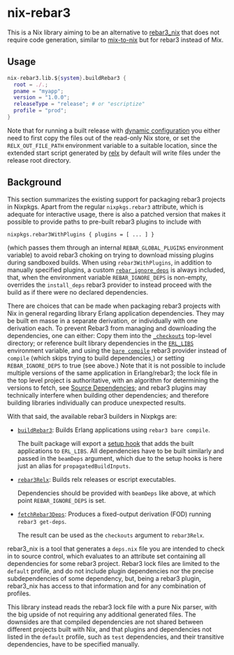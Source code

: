 # nix-rebar3

This is a Nix library aiming to be an alternative to [rebar3_nix] that
does not require code generation, similar to [mix-to-nix] but for
rebar3 instead of Mix.

## Usage

```nix
nix-rebar3.lib.${system}.buildRebar3 {
  root = ./.;
  pname = "myapp";
  version = "1.0.0";
  releaseType = "release"; # or "escriptize"
  profile = "prod";
}
```

Note that for running a built release with [dynamic configuration] you
either need to first copy the files out of the read-only Nix store, or
set the `RELX_OUT_FILE_PATH` environment variable to a suitable
location, since the extended start script generated by [relx] by
default will write files under the release root directory.

## Background

This section summarizes the existing support for packaging rebar3
projects in Nixpkgs. Apart from the regular `nixpkgs.rebar3`
attribute, which is adequate for interactive usage, there is also a
patched version that makes it possible to provide paths to pre-built
rebar3 plugins to include with

    nixpkgs.rebar3WithPlugins { plugins = [ ... ] }
	
(which passes them through an internal `REBAR_GLOBAL_PLUGINS`
environment variable) to avoid rebar3 choking on trying to download
missing plugins during sandboxed builds. When using
`rebar3WithPlugins`, in addition to manually specified plugins, a
custom [`rebar_ignore_deps`][rebar_ignore_deps.erl] is always
included, that, when the environment variable `REBAR_IGNORE_DEPS` is
non-empty, overrides the `install_deps` rebar3 provider to instead
proceed with the build as if there were no declared dependencies.

There are choices that can be made when packaging rebar3 projects with
Nix in general regarding library Erlang application dependencies. They
may be built en masse in a separate derivation, or individually with
one derivation each. To prevent Rebar3 from managing and downloading
the dependencies, one can either: Copy them into the
[`_checkouts`][Checkout Dependencies] top-level directory; or
reference built library dependencies in the [`ERL_LIBS`][Code Path]
environment variable, and using the [`bare
compile`][rebar_prv_bare_compile.erl] rebar3 provider instead of
`compile` (which skips trying to build dependencies,) or setting
`REBAR_IGNORE_DEPS` to true (see above.) Note that it is not possible
to include multiple versions of the same application in Erlang/rebar3;
the lock file in the top level project is authoritative, with an
algorithm for determining the versions to fetch, see [Source
Dependencies]; and rebar3 plugins may technically interfere when
building other dependencies; and therefore building libraries
individually can produce unexpected results.

With that said, the available rebar3 builders in Nixpkgs are:

* [`buildRebar3`][build-rebar3.nix]: Builds Erlang applications using
  `rebar3 bare compile`.

  The built package will export a [setup hook][Package setup hooks]
  that adds the built applications to `ERL_LIBS`. All dependencies
  have to be built similarly and passed in the `beamDeps` argument,
  which due to the setup hooks is here just an alias for
  `propagatedBuildInputs`.
* [`rebar3Relx`][rebar3-release.nix]: Builds relx releases or escript
  executables.

  Dependencies should be provided with `beamDeps` like above, at which
  point `REBAR_IGNORE_DEPS` is set.
* [`fetchRebar3Deps`][fetch-rebar-deps.nix]: Produces a fixed-output
  derivation (FOD) running `rebar3 get-deps`.
  
  The result can be used as the `checkouts` argument to `rebar3Relx`.
  
rebar3_nix is a tool that generates a `deps.nix` file you are
intended to check in to source control, which evaluates to an
attribute set containing all dependencies for some rebar3 project.
Rebar3 lock files are limited to the `default` profile, and do not
include plugin dependencies nor the precise subdependencies of some
dependency, but, being a rebar3 plugin, rebar3_nix has access to that
information and for any combination of profiles.

This library instead reads the rebar3 lock file with a pure Nix
parser, with the big upside of not requiring any additional generated
files. The downsides are that compiled dependencies are not shared
between different projects built with Nix, and that plugins and
dependencies not listed in the `default` profile, such as `test`
dependencies, and their transitive dependencies, have to be specified
manually.

[rebar3_nix]: https://github.com/erlang-nix/rebar3_nix
[mix-to-nix]: https://github.com/transumption/mix-to-nix
[relx]: http://erlware.github.io/relx/
[Dynamic Configuration]: https://rebar3.readme.io/docs/releases#dynamic-configuration
[Source Dependencies]: https://rebar3.readme.io/docs/dependencies#source-dependencies
[Checkout Dependencies]: https://rebar3.readme.io/docs/dependencies#checkout-dependencies
[Code Path]: https://www.erlang.org/doc/man/code.html#code-path
[rebar_ignore_deps.erl]: https://github.com/NixOS/nixpkgs/blob/master/pkgs/development/tools/build-managers/rebar3/rebar_ignore_deps.erl
[rebar_prv_bare_compile.erl]: https://github.com/erlang/rebar3/blob/main/apps/rebar/src/rebar_prv_bare_compile.erl
[build-rebar3.nix]: https://github.com/NixOS/nixpkgs/blob/master/pkgs/development/beam-modules/build-rebar3.nix
[rebar3-release.nix]: https://github.com/NixOS/nixpkgs/blob/master/pkgs/development/beam-modules/rebar3-release.nix
[fetch-rebar-deps.nix]: https://github.com/NixOS/nixpkgs/blob/master/pkgs/development/beam-modules/fetch-rebar-deps.nix
[Package setup hooks]: https://nixos.org/manual/nixpkgs/stable/#ssec-setup-hooks
